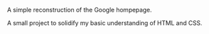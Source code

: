 A simple reconstruction of the Google hompepage.

A small project to solidify my basic understanding of HTML and CSS.